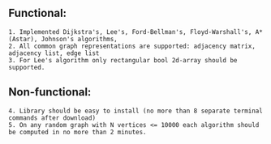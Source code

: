 ## Functional:
    1. Implemented Dijkstra's, Lee's, Ford-Bellman's, Floyd-Warshall's, A* (Astar), Johnson's algorithms,
    2. All common graph representations are supported: adjacency matrix, adjacency list, edge list
    3. For Lee's algorithm only rectangular bool 2d-array should be supported.
## Non-functional:
    4. Library should be easy to install (no more than 8 separate terminal commands after download)
    5. On any random graph with N vertices <= 10000 each algorithm should be computed in no more than 2 minutes.
    

